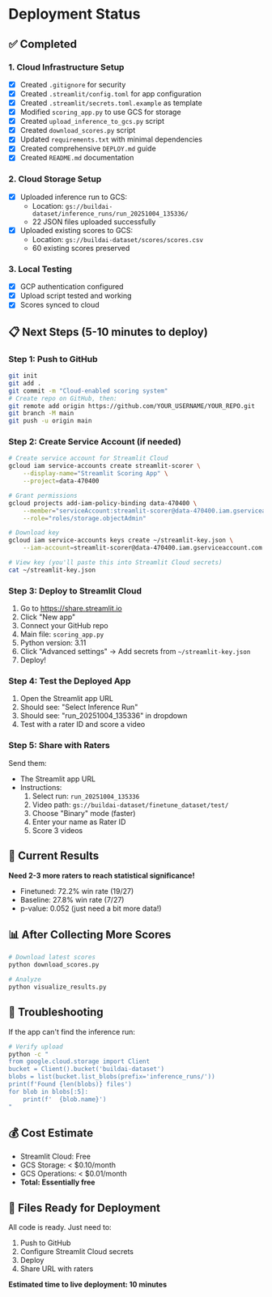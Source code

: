 # Deployment Status

## ✅ Completed

### 1. Cloud Infrastructure Setup
- [x] Created `.gitignore` for security
- [x] Created `.streamlit/config.toml` for app configuration
- [x] Created `.streamlit/secrets.toml.example` as template
- [x] Modified `scoring_app.py` to use GCS for storage
- [x] Created `upload_inference_to_gcs.py` script
- [x] Created `download_scores.py` script
- [x] Updated `requirements.txt` with minimal dependencies
- [x] Created comprehensive `DEPLOY.md` guide
- [x] Created `README.md` documentation

### 2. Cloud Storage Setup
- [x] Uploaded inference run to GCS:
  - Location: `gs://buildai-dataset/inference_runs/run_20251004_135336/`
  - 22 JSON files uploaded successfully
- [x] Uploaded existing scores to GCS:
  - Location: `gs://buildai-dataset/scores/scores.csv`
  - 60 existing scores preserved

### 3. Local Testing
- [x] GCP authentication configured
- [x] Upload script tested and working
- [x] Scores synced to cloud

## 📋 Next Steps (5-10 minutes to deploy)

### Step 1: Push to GitHub
```bash
git init
git add .
git commit -m "Cloud-enabled scoring system"
# Create repo on GitHub, then:
git remote add origin https://github.com/YOUR_USERNAME/YOUR_REPO.git
git branch -M main
git push -u origin main
```

### Step 2: Create Service Account (if needed)
```bash
# Create service account for Streamlit Cloud
gcloud iam service-accounts create streamlit-scorer \
    --display-name="Streamlit Scoring App" \
    --project=data-470400

# Grant permissions
gcloud projects add-iam-policy-binding data-470400 \
    --member="serviceAccount:streamlit-scorer@data-470400.iam.gserviceaccount.com" \
    --role="roles/storage.objectAdmin"

# Download key
gcloud iam service-accounts keys create ~/streamlit-key.json \
    --iam-account=streamlit-scorer@data-470400.iam.gserviceaccount.com

# View key (you'll paste this into Streamlit Cloud secrets)
cat ~/streamlit-key.json
```

### Step 3: Deploy to Streamlit Cloud
1. Go to https://share.streamlit.io
2. Click "New app"
3. Connect your GitHub repo
4. Main file: `scoring_app.py`
5. Python version: 3.11
6. Click "Advanced settings" → Add secrets from `~/streamlit-key.json`
7. Deploy!

### Step 4: Test the Deployed App
1. Open the Streamlit app URL
2. Should see: "Select Inference Run"
3. Should see: "run_20251004_135336" in dropdown
4. Test with a rater ID and score a video

### Step 5: Share with Raters
Send them:
- The Streamlit app URL
- Instructions:
  1. Select run: `run_20251004_135336`
  2. Video path: `gs://buildai-dataset/finetune_dataset/test/`
  3. Choose "Binary" mode (faster)
  4. Enter your name as Rater ID
  5. Score 3 videos

## 🎯 Current Results

**Need 2-3 more raters to reach statistical significance!**

- Finetuned: 72.2% win rate (19/27)
- Baseline: 27.8% win rate (7/27)
- p-value: 0.052 (just need a bit more data!)

## 📊 After Collecting More Scores

```bash
# Download latest scores
python download_scores.py

# Analyze
python visualize_results.py
```

## 🔧 Troubleshooting

If the app can't find the inference run:
```bash
# Verify upload
python -c "
from google.cloud.storage import Client
bucket = Client().bucket('buildai-dataset')
blobs = list(bucket.list_blobs(prefix='inference_runs/'))
print(f'Found {len(blobs)} files')
for blob in blobs[:5]:
    print(f'  {blob.name}')
"
```

## 💰 Cost Estimate

- Streamlit Cloud: Free
- GCS Storage: < $0.10/month
- GCS Operations: < $0.01/month
- **Total: Essentially free**

## 📁 Files Ready for Deployment

All code is ready. Just need to:
1. Push to GitHub
2. Configure Streamlit Cloud secrets
3. Deploy
4. Share URL with raters

**Estimated time to live deployment: 10 minutes**
